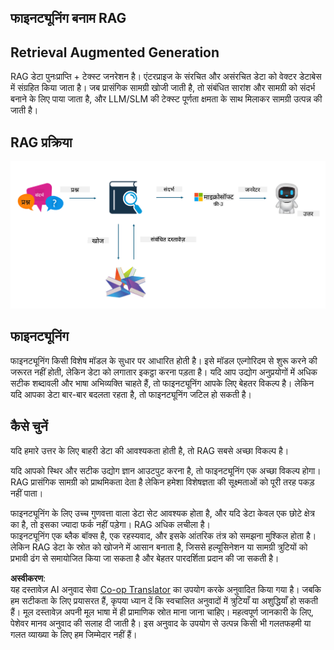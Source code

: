 <!--
CO_OP_TRANSLATOR_METADATA:
{
  "original_hash": "e4e010400c2918557b36bb932a14004c",
  "translation_date": "2025-07-17T09:27:50+00:00",
  "source_file": "md/03.FineTuning/FineTuning_vs_RAG.md",
  "language_code": "hi"
}
-->
## फाइनट्यूनिंग बनाम RAG

## Retrieval Augmented Generation

RAG डेटा पुनःप्राप्ति + टेक्स्ट जनरेशन है। एंटरप्राइज के संरचित और असंरचित डेटा को वेक्टर डेटाबेस में संग्रहित किया जाता है। जब प्रासंगिक सामग्री खोजी जाती है, तो संबंधित सारांश और सामग्री को संदर्भ बनाने के लिए पाया जाता है, और LLM/SLM की टेक्स्ट पूर्णता क्षमता के साथ मिलाकर सामग्री उत्पन्न की जाती है।

## RAG प्रक्रिया
![FinetuningvsRAG](../../../../translated_images/rag.2014adc59e6f6007bafac13e800a6cbc3e297fbb9903efe20a93129bd13987e9.hi.png)

## फाइनट्यूनिंग
फाइनट्यूनिंग किसी विशेष मॉडल के सुधार पर आधारित होती है। इसे मॉडल एल्गोरिदम से शुरू करने की जरूरत नहीं होती, लेकिन डेटा को लगातार इकट्ठा करना पड़ता है। यदि आप उद्योग अनुप्रयोगों में अधिक सटीक शब्दावली और भाषा अभिव्यक्ति चाहते हैं, तो फाइनट्यूनिंग आपके लिए बेहतर विकल्प है। लेकिन यदि आपका डेटा बार-बार बदलता रहता है, तो फाइनट्यूनिंग जटिल हो सकती है।

## कैसे चुनें
यदि हमारे उत्तर के लिए बाहरी डेटा की आवश्यकता होती है, तो RAG सबसे अच्छा विकल्प है।

यदि आपको स्थिर और सटीक उद्योग ज्ञान आउटपुट करना है, तो फाइनट्यूनिंग एक अच्छा विकल्प होगा। RAG प्रासंगिक सामग्री को प्राथमिकता देता है लेकिन हमेशा विशेषज्ञता की सूक्ष्मताओं को पूरी तरह पकड़ नहीं पाता।

फाइनट्यूनिंग के लिए उच्च गुणवत्ता वाला डेटा सेट आवश्यक होता है, और यदि डेटा केवल एक छोटे क्षेत्र का है, तो इसका ज्यादा फर्क नहीं पड़ेगा। RAG अधिक लचीला है।  
फाइनट्यूनिंग एक ब्लैक बॉक्स है, एक रहस्यवाद, और इसके आंतरिक तंत्र को समझना मुश्किल होता है। लेकिन RAG डेटा के स्रोत को खोजने में आसान बनाता है, जिससे हल्यूसिनेशन या सामग्री त्रुटियों को प्रभावी ढंग से समायोजित किया जा सकता है और बेहतर पारदर्शिता प्रदान की जा सकती है।

**अस्वीकरण**:  
यह दस्तावेज़ AI अनुवाद सेवा [Co-op Translator](https://github.com/Azure/co-op-translator) का उपयोग करके अनुवादित किया गया है। जबकि हम सटीकता के लिए प्रयासरत हैं, कृपया ध्यान दें कि स्वचालित अनुवादों में त्रुटियाँ या अशुद्धियाँ हो सकती हैं। मूल दस्तावेज़ अपनी मूल भाषा में ही प्रामाणिक स्रोत माना जाना चाहिए। महत्वपूर्ण जानकारी के लिए, पेशेवर मानव अनुवाद की सलाह दी जाती है। इस अनुवाद के उपयोग से उत्पन्न किसी भी गलतफहमी या गलत व्याख्या के लिए हम जिम्मेदार नहीं हैं।